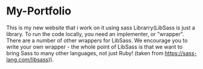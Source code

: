 # My-Portfolio

This is my new website that i work on it using sass Librarry(LibSass is just a library. To run the code locally, you need an implementer,
or "wrapper". There are a number of other wrappers for LibSass. We encourage you to write your own wrapper - the whole point of LibSass is
that we want to bring Sass to many other languages, not just Ruby! (taken from https://sass-lang.com/libsass)).

